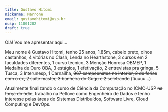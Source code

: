 ```yaml
---
title: Gustavo Hitomi
nickanme: Marrone
email: gustavohitomi@usp.br
nusp: 11801202
draft: true
---
```


Olá! Vou me apresentar aqui...

Meu nome é Gustavo Hitomi, tenho 25 anos, 1.85m, cabelo preto, olhos castanhos,
4 vitórias no Clash, Lenda no Hearthstone, 3 cursos em 2 faculdades diferentes,
1 curso técnico, 3 Menção Honrosa OBMEP, 1 Medalha de Ouro OBA, 3 estágios,
1 efetivação, 2 entrevistas pra gringa, 5 Tusca, 3 Interunesp, 1 Carnailha,
~~967 campeonatos no interior, 2 de ferias com o ex, 2 suite master, 3 banheira
do Gugu e 2 soletrando~~ (fiuuuu...)

Atualmente finalizando o curso de Ciência da Computação no ICMC-USP ~~na força
do ódio~~, trabalho na Petlove como Engenheiro de Dados e tenho interesse pelas
áreas de Sistemas Distribuídos, Software Livre, Cloud Computing e DevOps. 